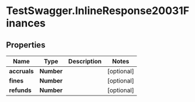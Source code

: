 # TestSwagger.InlineResponse20031Finances

## Properties

Name | Type | Description | Notes
------------ | ------------- | ------------- | -------------
**accruals** | **Number** |  | [optional] 
**fines** | **Number** |  | [optional] 
**refunds** | **Number** |  | [optional] 


